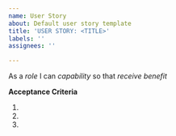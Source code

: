 ```yaml
---
name: User Story
about: Default user story template
title: 'USER STORY: <TITLE>'
labels: ''
assignees: ''

---
```


As a *role* I can *capability* so that *receive benefit*
  
**Acceptance Criteria**
  
1. 
2.
3.

